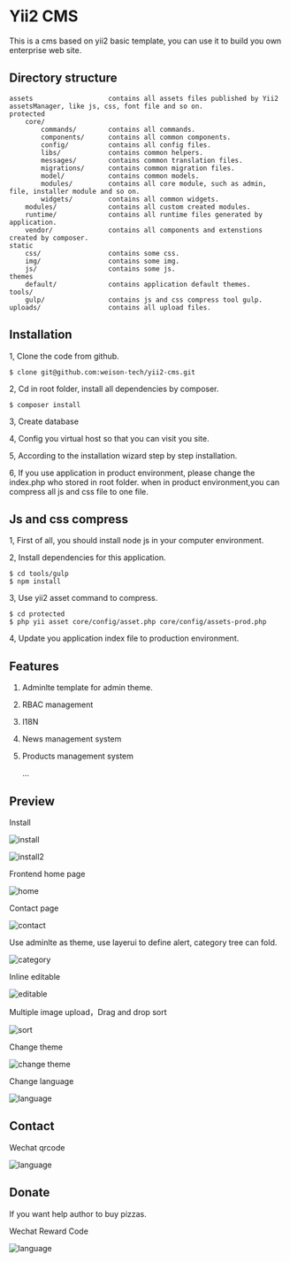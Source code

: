 Yii2 CMS
===================================
This is a cms based on yii2 basic template, you can use it to build you own enterprise web site.



Directory structure
--------

```
assets                   contains all assets files published by Yii2 assetsManager, like js, css, font file and so on.    
protected
    core/
        commands/        contains all commands.
        components/      contains all common components.
        config/          contains all config files.
        libs/            contains common helpers.
        messages/        contains common translation files.
        migrations/      contains common migration files.
        model/           contains common models.
        modules/         contains all core module, such as admin, file, installer module and so on.
        widgets/         contains all common widgets.
    modules/             contains all custom created modules.
    runtime/             contains all runtime files generated by application.
    vendor/              contains all components and extenstions created by composer.
static                        
    css/                 contains some css.
    img/                 contains some img.
    js/                  contains some js.
themes                   
    default/             contains application default themes.
tools/                  
    gulp/                contains js and css compress tool gulp.
uploads/                 contains all upload files.
```

Installation
--------
1, Clone the code from github.
```
$ clone git@github.com:weison-tech/yii2-cms.git
```
2, Cd in root folder, install all dependencies by composer.
```
$ composer install
```
3, Create database

4, Config you virtual host so that you can visit you site.

5, According to the installation wizard step by step installation.

6, If you use application in product environment, please change the index.php who stored in root folder.
when in product environment,you can compress all js and css file to one file.

Js and css compress
-------
1, First of all, you should install node js in your computer environment.

2, Install dependencies for this application.
```
$ cd tools/gulp
$ npm install
```
3, Use yii2 asset command to compress.
```
$ cd protected
$ php yii asset core/config/asset.php core/config/assets-prod.php
```
4, Update you application index file to production environment.



Features
-------

1. Adminlte template for admin theme. 
2. RBAC management
3. I18N
4. News management system
5. Products management system

    ...


Preview
---------
Install

![install](docs/install.png)

![install2](docs/install2.png)

Frontend home page

![home](docs/home.png)

Contact page

![contact](docs/contact.png)

Use adminlte as theme, use layerui to define alert, category tree can fold.

![category](docs/category.png)

Inline editable

![editable](docs/editable.png)

Multiple image upload，Drag and drop sort

![sort](docs/sort.png)

Change theme

![change theme](docs/theme.png)

Change language

![language](docs/l18n.png)


Contact
--------
Wechat qrcode

![language](docs/contact.png)

Donate
--------
If you want help author to buy pizzas.

Wechat Reward Code

![language](docs/reward.png)

